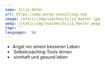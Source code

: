 ```yaml
---
name: Silja Höfer
url: https://www.pergo-consulting.com
image: /static/img/coaches/Silja_Hoefer.jpg
webp: /static/img/coaches/Silja_Hoefer.webp
tags: ''
languages: 'de'
---
```


<ul><li>Angst vor einem besseren Leben</li><li>&nbsp;Selbstcoaching-Tools lernen</li><li>&nbsp;sinnhaft und gesund leben</li></ul>
